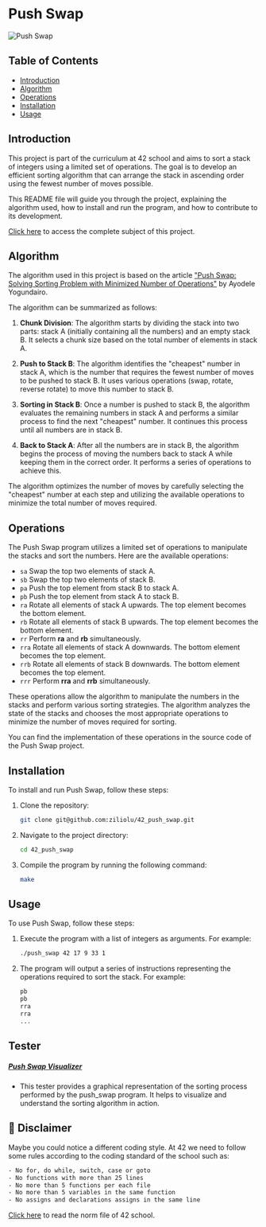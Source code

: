 # Push Swap

![Push Swap](https://your-image-url.com)

## Table of Contents

- [Introduction](#introduction)
- [Algorithm](#algorithm)
- [Operations](#operations)
- [Installation](#installation)
- [Usage](#usage)

## Introduction

This project is part of the curriculum at 42 school and aims to sort a stack of integers using a limited set of operations. The goal is to develop an efficient sorting algorithm that can arrange the stack in ascending order using the fewest number of moves possible.

This README file will guide you through the project, explaining the algorithm used, how to install and run the program, and how to contribute to its development.

[Click here](https://github.com/ziliolu/42_push_swap/blob/main/push_swap.pdf) to access the complete subject of this project.

## Algorithm

The algorithm used in this project is based on the article ["Push Swap: Solving Sorting Problem with Minimized Number of Operations"](https://medium.com/@ayogun/push-swap-c1f5d2d41e97) by Ayodele Yogundairo.

The algorithm can be summarized as follows:

1. **Chunk Division**: The algorithm starts by dividing the stack into two parts: stack A (initially containing all the numbers) and an empty stack B. It selects a chunk size based on the total number of elements in stack A.

2. **Push to Stack B**: The algorithm identifies the "cheapest" number in stack A, which is the number that requires the fewest number of moves to be pushed to stack B. It uses various operations (swap, rotate, reverse rotate) to move this number to stack B.

3. **Sorting in Stack B**: Once a number is pushed to stack B, the algorithm evaluates the remaining numbers in stack A and performs a similar process to find the next "cheapest" number. It continues this process until all numbers are in stack B.

4. **Back to Stack A**: After all the numbers are in stack B, the algorithm begins the process of moving the numbers back to stack A while keeping them in the correct order. It performs a series of operations to achieve this.

The algorithm optimizes the number of moves by carefully selecting the "cheapest" number at each step and utilizing the available operations to minimize the total number of moves required.

## Operations

The Push Swap program utilizes a limited set of operations to manipulate the stacks and sort the numbers. Here are the available operations:

- `sa` Swap the top two elements of stack A.
- `sb` Swap the top two elements of stack B.
- `pa` Push the top element from stack B to stack A.
- `pb` Push the top element from stack A to stack B.
- `ra` Rotate all elements of stack A upwards. The top element becomes the bottom element.
- `rb` Rotate all elements of stack B upwards. The top element becomes the bottom element.
- `rr` Perform **ra** and **rb** simultaneously.
- `rra` Rotate all elements of stack A downwards. The bottom element becomes the top element.
- `rrb` Rotate all elements of stack B downwards. The bottom element becomes the top element.
- `rrr` Perform **rra** and **rrb** simultaneously.

These operations allow the algorithm to manipulate the numbers in the stacks and perform various sorting strategies. The algorithm analyzes the state of the stacks and chooses the most appropriate operations to minimize the number of moves required for sorting.

You can find the implementation of these operations in the source code of the Push Swap project.

## Installation

To install and run Push Swap, follow these steps:

1. Clone the repository:
   ```bash
   git clone git@github.com:ziliolu/42_push_swap.git
2. Navigate to the project directory:
   ```bash
   cd 42_push_swap
3. Compile the program by running the following command:
   ```bash
   make 
   
## Usage 
To use Push Swap, follow these steps:

1. Execute the program with a list of integers as arguments. For example:
   ```bash
   ./push_swap 42 17 9 33 1
2. The program will output a series of instructions representing the operations required to sort the stack. For example:
   ```bash
   pb
   pb
   rra
   rra
   ...
## Tester 

##### [Push Swap Visualizer](https://github.com/o-reo/push_swap_visualizer)
- This tester provides a graphical representation of the sorting process performed by the push_swap program. It helps to visualize and understand the sorting algorithm in action.

## 🚨 Disclaimer

Maybe you could notice a different coding style.
At 42 we need to follow some rules according to the coding standard of the school such as:

```bash
- No for, do while, switch, case or goto 
- No functions with more than 25 lines 
- No more than 5 functions per each file
- No more than 5 variables in the same function
- No assigns and declarations assigns in the same line
```
[Click here](https://github.com/MagicHatJo/-42-Norm/blob/master/norme.en.pdf) to read the norm file of 42 school. 


